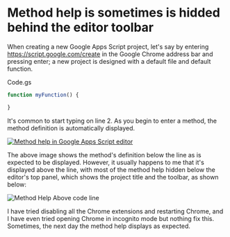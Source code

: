 # Method help is sometimes is hidded behind the editor toolbar

When creating a new Google Apps Script project, let's say by entering https://script.google.com/create in the Google Chrome address bar and pressing enter; a new project is designed with a default file and default function.

Code.gs
```js
function myFunction() {

}
```

It's common to start typing on line 2. As you begin to enter a method, the method definition is automatically displayed.

[![Method help in Google Apps Script editor][1]][1]

The above image shows the method's definition below the line as is expected to be displayed. However, it usually happens to me that it's displayed above the line, with most of the method help hidden below the editor's top panel, which shows the project title and the toolbar, as shown below:

![Method Help Above code line](https://github.com/user-attachments/assets/6c8fc0f2-7a82-4131-beee-aab066564675)

I have tried disabling all the Chrome extensions and restarting Chrome, and I have even tried opening Chrome in incognito mode but nothing fix this. Sometimes, the next day the method help displays as expected.


  [1]: https://i.sstatic.net/wnh3NcY8.png
